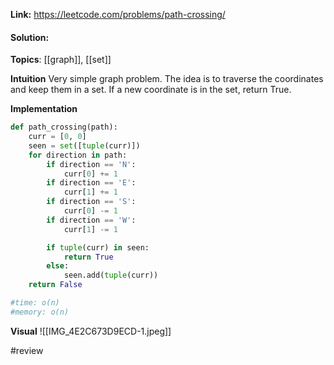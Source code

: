 
**Link:** https://leetcode.com/problems/path-crossing/
#### Solution:

**Topics**: [[graph]], [[set]]

**Intuition**
Very simple graph problem. The idea is to traverse the coordinates and keep them in a set. If a new coordinate is in the set, return True.

**Implementation**
```python
def path_crossing(path):
	curr = [0, 0]
	seen = set([tuple(curr)])
	for direction in path:
		if direction == 'N':
			curr[0] += 1
		if direction == 'E':
			curr[1] += 1
		if direction == 'S':
			curr[0] -= 1
		if direction == 'W':
			curr[1] -= 1

		if tuple(curr) in seen:
			return True
		else:
			seen.add(tuple(curr))
	return False

#time: o(n)
#memory: o(n)
```

**Visual** 
![[IMG_4E2C673D9ECD-1.jpeg]]

#review 



